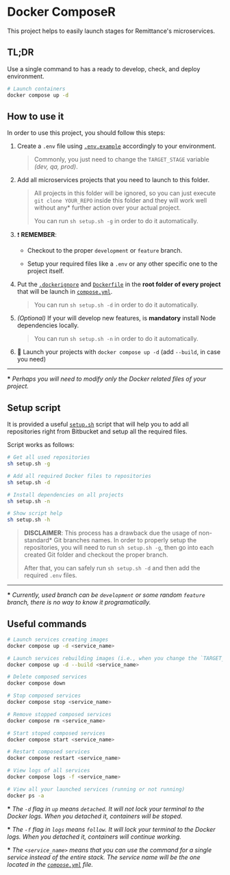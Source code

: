 # Docker ComposeR

This project helps to easily launch stages for Remittance's microservices.

## TL;DR

Use a single command to has a ready to develop, check, and deploy environment.

```bash
# Launch containers
docker compose up -d
```

## How to use it

In order to use this project, you should follow this steps:

1. Create a `.env` file using [`.env.example`](./env.example) accordingly to
   your environment.

   > Commonly, you just need to change the `TARGET_STAGE` variable _(dev, qa,
   > prod)_.

1. Add all microservices projects that you need to launch to this folder.

   > All projects in this folder will be ignored, so you can just execute
   > `git clone YOUR_REPO` inside this folder and they will work well
   > without any\* further action over your actual project.
   >
   > You can run `sh setup.sh -g` in order to do it automatically.

1. :exclamation: **REMEMBER**:

   - Checkout to the proper `development` or `feature` branch.

   - Setup your required files like a `.env` or any other specific one to the
     project itself.

1. Put the [`.dockerignore`](./shared/.dockerignore) and [`Dockerfile`](./shared/Dockerfile)
   in the **root folder of every project** that will be launch
   in [`compose.yml`](./compose.yml).

   > You can run `sh setup.sh -d` in order to do it automatically.

1. _(Optional)_ If your will develop new features, is **mandatory** install Node
   dependencies locally.

   > You can run `sh setup.sh -n` in order to do it automatically.

1. :rocket: Launch your projects with `docker compose up -d` (add
   `--build`, in case you need)

---

**\*** _Perhaps you will need to modify only the Docker related files of your project._

## Setup script

It is provided a useful [`setup.sh`](./setup.sh) script that will help you to
add all repositories right from Bitbucket and setup all the required files.

Script works as follows:

```bash
# Get all used repositories
sh setup.sh -g

# Add all required Docker files to repositories
sh setup.sh -d

# Install dependencies on all projects
sh setup.sh -n

# Show script help
sh setup.sh -h
```

> **DISCLAIMER**: This process has a drawback due the usage of non-standard\* Git
> branches names. In order to properly setup the repositories, you will need to run
> `sh setup.sh -g`, then go into each created Git folder and checkout the proper
> branch.
>
> After that, you can safely run `sh setup.sh -d` and then add the required
> `.env` files.

---

**\*** _Currently, used branch can be `development` or some random `feature` branch,
there is no way to know it programatically._

## Useful commands

```bash
# Launch services creating images
docker compose up -d <service_name>

# Launch services rebuilding images (i.e., when you change the `TARGET_STAGE`)
docker compose up -d --build <service_name>

# Delete composed services
docker compose down

# Stop composed services
docker compose stop <service_name>

# Remove stopped composed services
docker compose rm <service_name>

# Start stoped composed services
docker compose start <service_name>

# Restart composed services
docker compose restart <service_name>

# View logs of all services
docker compose logs -f <service_name>

# View all your launched services (running or not running)
docker ps -a
```

**\*** _The `-d` flag in `up` means `detached`. It will not lock your terminal
to the Docker logs. When you detached it, containers will be stoped._

**\*** _The `-f` flag in `logs` means `follow`. It will lock your terminal to the
Docker logs. When you detached it, containers will continue working._

**\*** _The `<service_name>` means that you can use the command for a single service
instead of the entire stack. The service name will be the one located in the
[`compose.yml`](./compose.yml) file._

